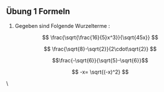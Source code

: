 ## Übung 1 Formeln 
1. Gegeben sind Folgende Wurzelterme :

$$ \frac{\sqrt{\frac{16}{5}x^3}}{\sqrt{45x}}   $$

$$ \frac{\sqrt{8}-\sqrt{2}}{2\cdot\sqrt{2}} $$

$$\frac{-\sqrt{6}}{\sqrt{5}-\sqrt{6}}$$

$$ -x= \sqrt{(-x)^2} $$ 

\

